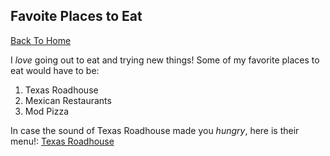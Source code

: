 ## Favoite Places to Eat
[Back To Home](https://github.com/Carlos0418/INFOTC-1000-Midterm-Project/blob/main/README.md)

I *love* going out to eat and trying new things! Some of my favorite places to eat would have to be:
1. Texas Roadhouse
2. Mexican Restaurants
3. Mod Pizza

In case the sound of Texas Roadhouse made you *hungry*, here is their menu!:
[Texas Roadhouse](https://www.texasroadhouse.com/global-menu)

